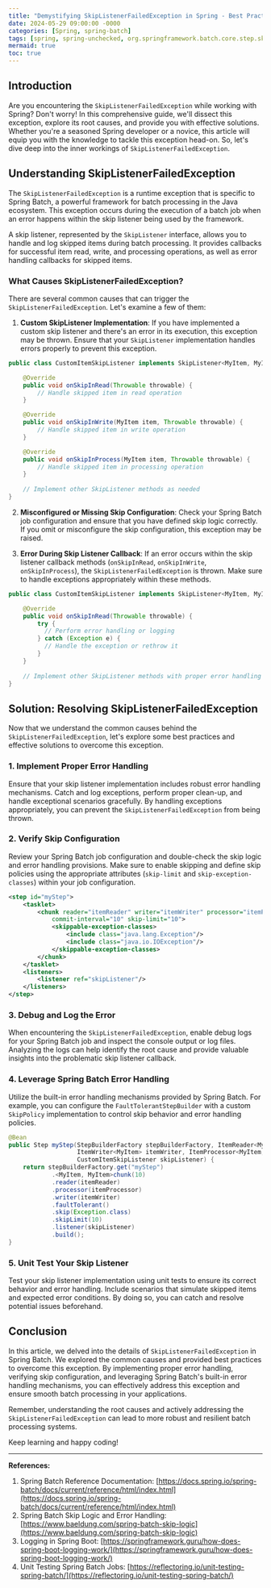 ```yaml
---
title: "Demystifying SkipListenerFailedException in Spring - Best Practices and Solutions"
date: 2024-05-29 09:00:00 -0000
categories: [Spring, spring-batch]
tags: [spring, spring-unchecked, org.springframework.batch.core.step.skip]
mermaid: true
toc: true
---
```



## Introduction

Are you encountering the `SkipListenerFailedException` while working with Spring? Don't worry! In this comprehensive guide, we'll dissect this exception, explore its root causes, and provide you with effective solutions. Whether you're a seasoned Spring developer or a novice, this article will equip you with the knowledge to tackle this exception head-on. So, let's dive deep into the inner workings of `SkipListenerFailedException`.

## Understanding SkipListenerFailedException

The `SkipListenerFailedException` is a runtime exception that is specific to Spring Batch, a powerful framework for batch processing in the Java ecosystem. This exception occurs during the execution of a batch job when an error happens within the skip listener being used by the framework.

A skip listener, represented by the `SkipListener` interface, allows you to handle and log skipped items during batch processing. It provides callbacks for successful item read, write, and processing operations, as well as error handling callbacks for skipped items.

### What Causes SkipListenerFailedException?

There are several common causes that can trigger the `SkipListenerFailedException`. Let's examine a few of them:

1. **Custom SkipListener Implementation**: If you have implemented a custom skip listener and there's an error in its execution, this exception may be thrown. Ensure that your `SkipListener` implementation handles errors properly to prevent this exception.

```java
public class CustomItemSkipListener implements SkipListener<MyItem, MyItem> {

    @Override
    public void onSkipInRead(Throwable throwable) {
        // Handle skipped item in read operation
    }

    @Override
    public void onSkipInWrite(MyItem item, Throwable throwable) {
        // Handle skipped item in write operation
    }

    @Override
    public void onSkipInProcess(MyItem item, Throwable throwable) {
        // Handle skipped item in processing operation
    }
    
    // Implement other SkipListener methods as needed
}
```

2. **Misconfigured or Missing Skip Configuration**: Check your Spring Batch job configuration and ensure that you have defined skip logic correctly. If you omit or misconfigure the skip configuration, this exception may be raised. 

3. **Error During Skip Listener Callback**: If an error occurs within the skip listener callback methods (`onSkipInRead`, `onSkipInWrite`, `onSkipInProcess`), the `SkipListenerFailedException` is thrown. Make sure to handle exceptions appropriately within these methods.

```java
public class CustomItemSkipListener implements SkipListener<MyItem, MyItem> {

    @Override
    public void onSkipInRead(Throwable throwable) {
        try {
          // Perform error handling or logging
        } catch (Exception e) {
          // Handle the exception or rethrow it
        }
    }
    
    // Implement other SkipListener methods with proper error handling
}
```

## Solution: Resolving SkipListenerFailedException

Now that we understand the common causes behind the `SkipListenerFailedException`, let's explore some best practices and effective solutions to overcome this exception. 

### 1. Implement Proper Error Handling

Ensure that your skip listener implementation includes robust error handling mechanisms. Catch and log exceptions, perform proper clean-up, and handle exceptional scenarios gracefully. By handling exceptions appropriately, you can prevent the `SkipListenerFailedException` from being thrown.

### 2. Verify Skip Configuration

Review your Spring Batch job configuration and double-check the skip logic and error handling provisions. Make sure to enable skipping and define skip policies using the appropriate attributes (`skip-limit` and `skip-exception-classes`) within your job configuration.

```xml
<step id="myStep">
    <tasklet>
        <chunk reader="itemReader" writer="itemWriter" processor="itemProcessor"
            commit-interval="10" skip-limit="10">
            <skippable-exception-classes>
                <include class="java.lang.Exception"/>
                <include class="java.io.IOException"/>
            </skippable-exception-classes>
        </chunk>
    </tasklet>
    <listeners>
        <listener ref="skipListener"/>
    </listeners>
</step>
```

### 3. Debug and Log the Error

When encountering the `SkipListenerFailedException`, enable debug logs for your Spring Batch job and inspect the console output or log files. Analyzing the logs can help identify the root cause and provide valuable insights into the problematic skip listener callback.

### 4. Leverage Spring Batch Error Handling

Utilize the built-in error handling mechanisms provided by Spring Batch. For example, you can configure the `FaultTolerantStepBuilder` with a custom `SkipPolicy` implementation to control skip behavior and error handling policies.

```java
@Bean
public Step myStep(StepBuilderFactory stepBuilderFactory, ItemReader<MyItem> itemReader, 
                   ItemWriter<MyItem> itemWriter, ItemProcessor<MyItem, MyItem> itemProcessor,
                   CustomItemSkipListener skipListener) {
    return stepBuilderFactory.get("myStep")
            .<MyItem, MyItem>chunk(10)
            .reader(itemReader)
            .processor(itemProcessor)
            .writer(itemWriter)
            .faultTolerant()
            .skip(Exception.class)
            .skipLimit(10)
            .listener(skipListener)
            .build();
}
```

### 5. Unit Test Your Skip Listener

Test your skip listener implementation using unit tests to ensure its correct behavior and error handling. Include scenarios that simulate skipped items and expected error conditions. By doing so, you can catch and resolve potential issues beforehand.

## Conclusion

In this article, we delved into the details of `SkipListenerFailedException` in Spring Batch. We explored the common causes and provided best practices to overcome this exception. By implementing proper error handling, verifying skip configuration, and leveraging Spring Batch's built-in error handling mechanisms, you can effectively address this exception and ensure smooth batch processing in your applications.

Remember, understanding the root causes and actively addressing the `SkipListenerFailedException` can lead to more robust and resilient batch processing systems.

Keep learning and happy coding!

---

**References:**

1. Spring Batch Reference Documentation: [https://docs.spring.io/spring-batch/docs/current/reference/html/index.html](https://docs.spring.io/spring-batch/docs/current/reference/html/index.html)
2. Spring Batch Skip Logic and Error Handling: [https://www.baeldung.com/spring-batch-skip-logic](https://www.baeldung.com/spring-batch-skip-logic)
3. Logging in Spring Boot: [https://springframework.guru/how-does-spring-boot-logging-work/](https://springframework.guru/how-does-spring-boot-logging-work/)
4. Unit Testing Spring Batch Jobs: [https://reflectoring.io/unit-testing-spring-batch/](https://reflectoring.io/unit-testing-spring-batch/)
